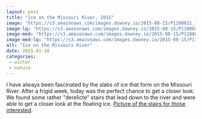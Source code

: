```yaml
---
layout: post
title: "Ice on the Missouri River, 2015"
image: "https://s3.amazonaws.com/images.downey.io/2015-08-15/P1100021_large.jpg"
image-lq: "https://s3.amazonaws.com/images.downey.io/2015-08-15/P1100021_large_lq.jpg"
image-med: "https://s3.amazonaws.com/images.downey.io/2015-08-15/P1100021_medium.jpg"
image-med-lq: "https://s3.amazonaws.com/images.downey.io/2015-08-15/P1100021_medium_lq.jpg"
alt: "Ice on the Missouri River"
date: 2015-01-10
categories:
 - winter
 - nature
---
```


I have always been fascinated by the slabs of ice that form on the Missouri River.  After a frigid week, today was the perfect chance to get a closer look. We found some rather "derelicte" stairs that lead down to the river and were able to get a closer look at the floating ice.  [Picture of the stairs for those interested](https://s3.amazonaws.com/stuff.downey.io/images/2015/derelicte-stairs-750.jpg).
